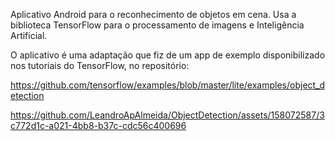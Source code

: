 
Aplicativo Android para o reconhecimento de objetos em cena. Usa a biblioteca TensorFlow para o processamento de imagens e Inteligência Artificial.

O aplicativo é uma adaptação que fiz de um app de exemplo disponibilizado nos tutoriais do TensorFlow, no repositório:

https://github.com/tensorflow/examples/blob/master/lite/examples/object_detection


https://github.com/LeandroApAlmeida/ObjectDetection/assets/158072587/3c772d1c-a021-4bb8-b37c-cdc56c400696

